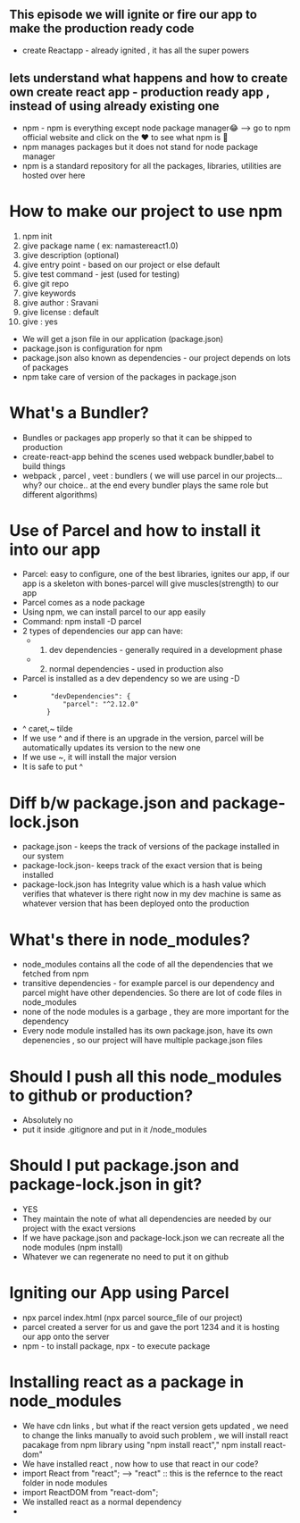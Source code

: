 ## This episode we will ignite or fire our app to make the production ready code
- create Reactapp - already ignited , it has all the super powers
## lets understand what happens and how to create own create react app - production ready app , instead of using already existing one
- npm - npm is everything except node package manager😂 --> go to npm official website and click on the ❤ to see what npm is 🚀
- npm manages packages but it does not stand for node package manager
- npm is a standard repository for all the packages, libraries, utilities are hosted over here
# How to make our project to use npm
1. npm init
2. give package name ( ex: namastereact1.0)
3. give description (optional)
4. give entry point - based on our project or else default
5. give test command - jest (used for testing)
6. give git repo
7. give keywords
8. give author : Sravani
9. give license : default
10. give : yes
- We will get a json file in our application (package.json)
- package.json is configuration for npm
- package.json also known as dependencies - our project depends on lots of packages
- npm take care of version of the packages in package.json

# What's a Bundler?
- Bundles or packages app properly so that it can be shipped to production
- create-react-app behind the scenes used webpack bundler,babel to build things
- webpack , parcel , veet : bundlers ( we will use parcel in our projects... why? our choice.. at the end every bundler plays the same role but different algorithms)

# Use of Parcel and how to install it into our app
- Parcel: easy to configure, one of the best libraries, ignites our app, if our app is a skeleton with bones-parcel will give muscles(strength) to our app
- Parcel comes as a node package
- Using npm, we can install parcel to our app easily
- Command: npm install -D parcel
- 2 types of dependencies our app can have:
    - 1. dev dependencies - generally required in a development phase
    - 2. normal dependencies - used in production also
- Parcel is installed as a dev dependency so we are using -D
-            "devDependencies": {
                "parcel": "^2.12.0"
            }
- ^ caret,~ tilde
- If we use ^ and if there is an upgrade in the version, parcel will be automatically updates its version to the new one
- If we use ~, it will install the major version
- It is safe to put ^

# Diff b/w package.json and package-lock.json
- package.json - keeps the track of versions of the package installed in our system
- package-lock.json- keeps track of the exact version that is being installed
- package-lock.json has Integrity value which is a hash value which verifies that whatever is there right now in my dev machine is same as whatever version that has been deployed onto the production

# What's there in node_modules?
- node_modules contains all the code of all the dependencies that we fetched from npm
- transitive dependencies - for example parcel is our dependency and parcel might have other dependencies. So there are lot of code files in node_modules
- none of the node modules is a garbage , they are more important for the dependency
- Every node module installed has its own package.json, have its own depenencies , so our project will have multiple package.json files

# Should I push all this node_modules to github or production?
- Absolutely no
- put it inside .gitignore and put in it /node_modules

# Should I put package.json and package-lock.json in git?
- YES
- They maintain the note of what all dependencies are needed by our project with the exact versions
- If we have package.json and package-lock.json we can recreate all the node modules (npm install)
- Whatever we can regenerate no need to put it on github

# Igniting our App using Parcel
- npx parcel index.html      (npx parcel source_file of our project)
- parcel created a server for us and gave the port 1234 and it is hosting our app onto the server
- npm - to install package, npx - to execute package

# Installing react as a package in node_modules
- We have cdn links , but what if the react version gets updated , we need to change the links manually
to avoid such problem , we will install react pacakage from npm library using "npm install react"," npm install react-dom"
- We have installed react , now how to use that react in our code?
- import React from "react"; --> "react" :: this is the refernce to the react folder in node modules
- import ReactDOM from "react-dom";
- We installed react as a normal dependency
- 
